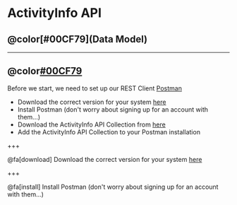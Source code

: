 # ActivityInfo API
## @color[#00CF79](Data Model)

---

## @color[#00CF79](Set-up)

Before we start, we need to set up our REST Client [Postman](https://www.getpostman.com/)

- Download the correct version for your system [here](https://www.getpostman.com/apps)
- Install Postman (don't worry about signing up for an account with them...)
- Download the ActivityInfo API Collection from [here](https://github.com/jamiewhths/talks/activityinfo/api/data-model/resources/collections.api)
- Add the ActivityInfo API Collection to your Postman installation

+++

@fa[download]
Download the correct version for your system [here](https://www.getpostman.com/apps)

+++

@fa[install]
Install Postman (don't worry about signing up for an account with them...)

